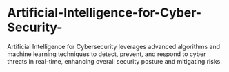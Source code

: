 # Artificial-Intelligence-for-Cyber-Security-
 Artificial Intelligence for Cybersecurity leverages advanced algorithms and machine learning techniques to detect, prevent, and respond to cyber threats in real-time, enhancing overall security posture and mitigating risks.
